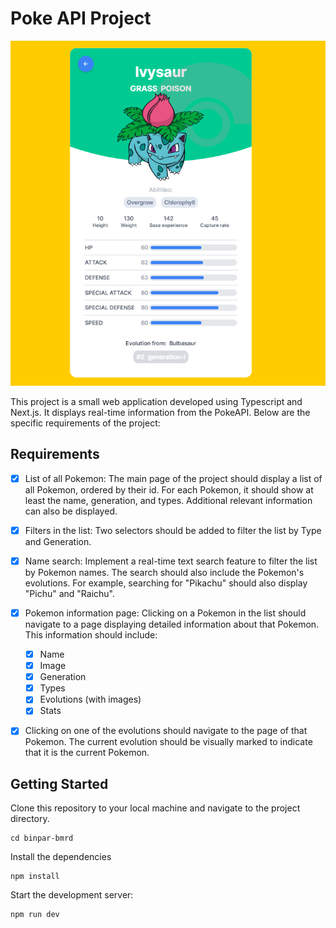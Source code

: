 # Poke API Project

![Image Alt text](/public/pokeapi.png "Pokeapi")

This project is a small web application developed using Typescript and Next.js. It displays real-time information from the PokeAPI. Below are the specific requirements of the project:

## Requirements

- [x] List of all Pokemon: The main page of the project should display a list of all Pokemon, ordered by their id. For each Pokemon, it should show at least the name, generation, and types. Additional relevant information can also be displayed.

- [x] Filters in the list: Two selectors should be added to filter the list by Type and Generation.

- [x] Name search: Implement a real-time text search feature to filter the list by Pokemon names. The search should also include the Pokemon's evolutions. For example, searching for "Pikachu" should also display "Pichu" and "Raichu".

- [x] Pokemon information page: Clicking on a Pokemon in the list should navigate to a page displaying detailed information about that Pokemon. This information should include:

  - [x] Name
  - [x] Image
  - [x] Generation
  - [x] Types
  - [x] Evolutions (with images)
  - [x] Stats

- [x] Clicking on one of the evolutions should navigate to the page of that Pokemon. The current evolution should be visually marked to indicate that it is the current Pokemon.

## Getting Started

Clone this repository to your local machine and navigate to the project directory.

```shell
cd binpar-bmrd
```

Install the dependencies

```shell
npm install
```

Start the development server:

```shell
npm run dev
```
